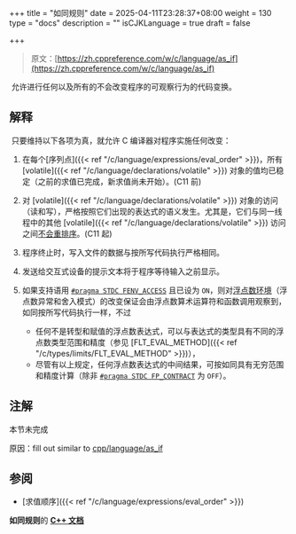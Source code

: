 +++
title = "如同规则"
date = 2025-04-11T23:28:37+08:00
weight = 130
type = "docs"
description = ""
isCJKLanguage = true
draft = false

+++

> 原文：[https://zh.cppreference.com/w/c/language/as_if](https://zh.cppreference.com/w/c/language/as_if)

​	允许进行任何以及所有的不会改变程序的可观察行为的代码变换。

## 解释

​	只要维持以下各项为真，就允许 C 编译器对程序实施任何改变：

1) 在每个[序列点]({{< ref "/c/language/expressions/eval_order" >}})，所有 [volatile]({{< ref "/c/language/declarations/volatile" >}}) 对象的值均已稳定（之前的求值已完成，新求值尚未开始）。(C11 前)
1) 对 [volatile]({{< ref "/c/language/declarations/volatile" >}}) 对象的访问（读和写），严格按照它们出现的表达式的语义发生。尤其是，它们与同一线程中的其他 [volatile]({{< ref "/c/language/declarations/volatile" >}}) 访问之间[不会重排序](https://zh.cppreference.com/w/c/atomic/memory_order)。(C11 起)

2) 程序终止时，写入文件的数据与按所写代码执行严格相同。
3) 发送给交互式设备的提示文本将于程序等待输入之前显示。
4) 如果支持语用 [`#pragma STDC FENV_ACCESS`](https://zh.cppreference.com/w/c/preprocessor/impl#.E6.A0.87.E5.87.86.E8.AF.AD.E7.94.A8) 且已设为 `ON`，则对[浮点数环境](https://zh.cppreference.com/w/c/numeric/fenv)（浮点数异常和舍入模式）的改变保证会由浮点数算术运算符和函数调用观察到，如同按所写代码执行一样，不过
   - 任何不是转型和赋值的浮点数表达式，可以与表达式的类型具有不同的浮点数类型范围和精度（参见 [FLT_EVAL_METHOD]({{< ref "/c/types/limits/FLT_EVAL_METHOD" >}})），
   - 尽管有以上规定，任何浮点数表达式的中间结果，可按如同具有无穷范围和精度计算（除非 [`#pragma STDC FP_CONTRACT`](https://zh.cppreference.com/w/c/preprocessor/impl#Standard_pragmas) 为 `OFF`）。

## 注解

本节未完成 

原因：fill out similar to [cpp/language/as_if](https://zh.cppreference.com/w/cpp/language/as_if)

## 参阅

- [求值顺序]({{< ref "/c/language/expressions/eval_order" >}})

**如同规则**的 **[C++ 文档](https://zh.cppreference.com/w/cpp/language/as_if)**
